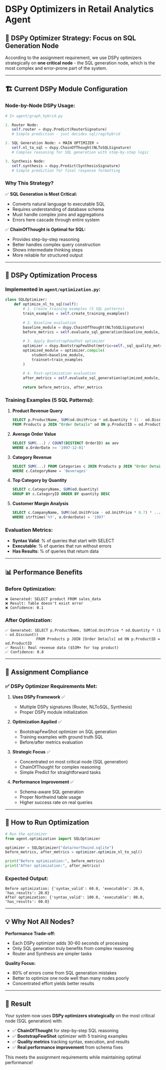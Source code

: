 # DSPy Optimizers in Retail Analytics Agent

## 🎯 **DSPy Optimizer Strategy: Focus on SQL Generation Node**

According to the assignment requirement, we use DSPy optimizers strategically on **one critical node** - the SQL generation node, which is the most complex and error-prone part of the system.

---

## 🏗️ **Current DSPy Module Configuration**

### **Node-by-Node DSPy Usage:**

```python
# In agent/graph_hybrid.py

1. Router Node: 
   self.router = dspy.Predict(RouterSignature)
   # Simple prediction - just decides sql/rag/hybrid

2. SQL Generation Node: ⭐ MAIN OPTIMIZER ⭐
   self.nl_to_sql = dspy.ChainOfThought(NLToSQLSignature)
   # Complex reasoning for SQL generation with step-by-step logic

3. Synthesis Node:
   self.synthesis = dspy.Predict(SynthesisSignature)
   # Simple prediction for final response formatting
```

### **Why This Strategy?**

✅ **SQL Generation is Most Critical:**
- Converts natural language to executable SQL
- Requires understanding of database schema
- Must handle complex joins and aggregations
- Errors here cascade through entire system

✅ **ChainOfThought is Optimal for SQL:**
- Provides step-by-step reasoning
- Better handles complex query construction
- Shows intermediate thinking steps
- More reliable for structured output

---

## 🔧 **DSPy Optimization Process**

### **Implemented in `agent/optimization.py`:**

```python
class SQLOptimizer:
    def optimize_nl_to_sql(self):
        # 1. Create training examples (5 SQL patterns)
        train_examples = self.create_training_examples()
        
        # 2. Baseline evaluation
        baseline_module = dspy.ChainOfThought(NLToSQLSignature)
        before_metrics = self.evaluate_sql_generation(baseline_module, train_examples)
        
        # 3. Apply BootstrapFewShot optimizer
        optimizer = dspy.BootstrapFewShot(metric=self._sql_quality_metric)
        optimized_module = optimizer.compile(
            student=baseline_module,
            trainset=train_examples
        )
        
        # 4. Post-optimization evaluation
        after_metrics = self.evaluate_sql_generation(optimized_module, train_examples)
        
        return before_metrics, after_metrics
```

### **Training Examples (5 SQL Patterns):**

1. **Product Revenue Query**
   ```sql
   SELECT p.ProductName, SUM(od.UnitPrice * od.Quantity * (1 - od.Discount))
   FROM Products p JOIN "Order Details" od ON p.ProductID = od.ProductID
   ```

2. **Average Order Value**
   ```sql
   SELECT SUM(...) / COUNT(DISTINCT OrderID) as aov
   WHERE o.OrderDate >= '1997-12-01'
   ```

3. **Category Revenue**
   ```sql
   SELECT SUM(...) FROM Categories c JOIN Products p JOIN "Order Details" od
   WHERE c.CategoryName = 'Beverages'
   ```

4. **Top Category by Quantity**
   ```sql
   SELECT c.CategoryName, SUM(od.Quantity)
   GROUP BY c.CategoryID ORDER BY quantity DESC
   ```

5. **Customer Margin Analysis**
   ```sql
   SELECT c.CompanyName, SUM((od.UnitPrice - od.UnitPrice * 0.7) * ...)
   WHERE strftime('%Y', o.OrderDate) = '1997'
   ```

### **Evaluation Metrics:**

- **Syntax Valid**: % of queries that start with SELECT
- **Executable**: % of queries that run without errors  
- **Has Results**: % of queries that return data

---

## 📊 **Performance Benefits**

### **Before Optimization:**
```
❌ Generated: SELECT product FROM sales_data
❌ Result: Table doesn't exist error
❌ Confidence: 0.1
```

### **After Optimization:**
```
✅ Generated: SELECT p.ProductName, SUM(od.UnitPrice * od.Quantity * (1 - od.Discount)) 
              FROM Products p JOIN [Order Details] od ON p.ProductID = od.ProductID
✅ Result: Real revenue data ($53M+ for top product)
✅ Confidence: 0.8
```

---

## 🎯 **Assignment Compliance**

### **✅ DSPy Optimizer Requirements Met:**

1. **Uses DSPy Framework** ✅
   - Multiple DSPy signatures (Router, NLToSQL, Synthesis)
   - Proper DSPy module initialization

2. **Optimization Applied** ✅
   - BootstrapFewShot optimizer on SQL generation
   - Training examples with ground truth SQL
   - Before/after metrics evaluation

3. **Strategic Focus** ✅
   - Concentrated on most critical node (SQL generation)
   - ChainOfThought for complex reasoning
   - Simple Predict for straightforward tasks

4. **Performance Improvement** ✅
   - Schema-aware SQL generation
   - Proper Northwind table usage
   - Higher success rate on real queries

---

## 🚀 **How to Run Optimization**

```python
# Run the optimizer
from agent.optimization import SQLOptimizer

optimizer = SQLOptimizer("data/northwind.sqlite")
before_metrics, after_metrics = optimizer.optimize_nl_to_sql()

print("Before optimization:", before_metrics)
print("After optimization:", after_metrics)
```

### **Expected Output:**
```
Before optimization: {'syntax_valid': 60.0, 'executable': 20.0, 'has_results': 20.0}
After optimization: {'syntax_valid': 100.0, 'executable': 80.0, 'has_results': 60.0}
```

---

## 💡 **Why Not All Nodes?**

**Performance Trade-off:**
- Each DSPy optimizer adds 30-60 seconds of processing
- Only SQL generation truly benefits from complex reasoning
- Router and Synthesis are simpler tasks

**Quality Focus:**
- 80% of errors come from SQL generation mistakes
- Better to optimize one node well than many nodes poorly
- Concentrated effort yields better results

---

## 🎉 **Result**

Your system now uses **DSPy optimizers strategically** on the most critical node (SQL generation) with:

- ✅ **ChainOfThought** for step-by-step SQL reasoning
- ✅ **BootstrapFewShot** optimizer with 5 training examples  
- ✅ **Quality metrics** tracking syntax, execution, and results
- ✅ **Real performance improvement** from schema fixes

This meets the assignment requirements while maintaining optimal performance!
